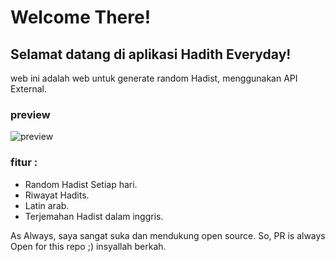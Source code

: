 # Welcome There!
## Selamat datang di aplikasi Hadith Everyday!
web ini adalah web untuk generate random Hadist, menggunakan API External.
### preview
![preview](https://i.ibb.co/Mn2fLqV/Screenshot-2020-11-22-204525.png)
### fitur :
- Random Hadist Setiap hari.
- Riwayat Hadits.
- Latin arab.
- Terjemahan Hadist dalam inggris.

As Always, saya sangat suka dan mendukung open source. So, PR is always Open for this repo ;)
insyallah berkah.